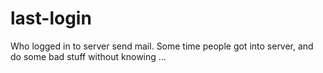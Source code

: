 # last-login
Who logged in to server send mail.
Some time people got into server, and do some bad stuff without knowing ...
